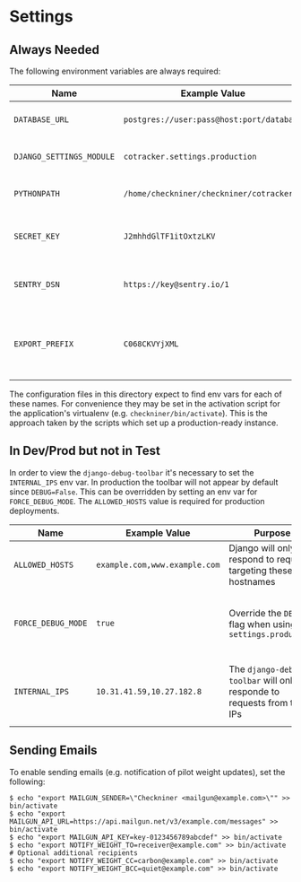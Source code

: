 Settings
========

Always Needed
-------------

The following environment variables are always required:

| Name | Example Value | Purpose |
| ---- | ------------- | ------- |
| `DATABASE_URL` | `postgres://user:pass@host:port/database` | Connection string for the DB |
| `DJANGO_SETTINGS_MODULE` | `cotracker.settings.production` | The desired app configuration |
| `PYTHONPATH` | `/home/checkniner/checkniner/cotracker` | Python's search path for modules |
| `SECRET_KEY` | `J2mhhdGlTF1itOxtzLKV` | Django's key for any secrets it keeps |
| `SENTRY_DSN` | `https://key@sentry.io/1` | The URL to which Sentry reports exceptions |
| `EXPORT_PREFIX` | `C068CKVYjXML` | The access key used to protect access to exported files |

The configuration files in this directory expect to find env vars for each of
these names. For convenience they may be set in the activation script for the
application's virtualenv (e.g. `checkniner/bin/activate`). This is the approach
taken by the scripts which set up a production-ready instance.

In Dev/Prod but not in Test
---------------------------

In order to view the `django-debug-toolbar` it's necessary to set the
`INTERNAL_IPS` env var. In production the toolbar will not appear by default
since `DEBUG=False`. This can be overridden by setting an env var for
`FORCE_DEBUG_MODE`. The `ALLOWED_HOSTS` value is required for production
deployments.

| Name | Example Value | Purpose | Required? |
| ---- | ------------- | ------- | --------- |
| `ALLOWED_HOSTS` | `example.com,www.example.com` | Django will only respond to requests targeting these hostnames | Yes if in prod (i.e. `DEBUG=False`) |
| `FORCE_DEBUG_MODE` | `true` | Override the `DEBUG` flag when using `settings.production` | Only when trying to use the `django-debug-toolbar` in prod |
| `INTERNAL_IPS` | `10.31.41.59,10.27.182.8` | The `django-debug-toolbar` will only responde to requests from these IPs | Only when try to use the `django-debug-toolbar` (dev or prod) |

Sending Emails
--------------

To enable sending emails (e.g. notification of pilot weight updates), set the following:
```shell
$ echo "export MAILGUN_SENDER=\"Checkniner <mailgun@example.com>\"" >> bin/activate
$ echo "export MAILGUN_API_URL=https://api.mailgun.net/v3/example.com/messages" >> bin/activate
$ echo "export MAILGUN_API_KEY=key-0123456789abcdef" >> bin/activate
$ echo "export NOTIFY_WEIGHT_TO=receiver@example.com" >> bin/activate
# Optional additional recipients
$ echo "export NOTIFY_WEIGHT_CC=carbon@example.com" >> bin/activate
$ echo "export NOTIFY_WEIGHT_BCC=quiet@example.com" >> bin/activate
```
